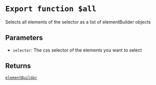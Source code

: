 # `Export function $all`
Selects all elements of the selector as a list of elementBuilder objects
## Parameters
- `selector`: The css selector of the elements you want to select
## Returns
[`elementBuilder`](elementBuilder.md)
